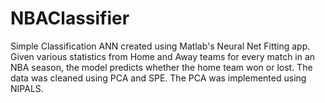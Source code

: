 # NBAClassifier

Simple Classification ANN created using Matlab's Neural Net Fitting app. Given various statistics from Home and Away teams for every match in an NBA season, the model predicts whether the home team won or lost. The data was cleaned using PCA and SPE. The PCA was implemented using NIPALS. 
